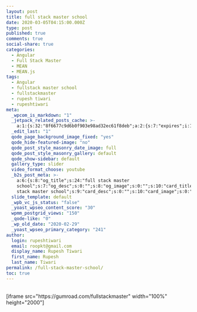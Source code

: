 ```yaml
---
layout: post
title: full stack master school
date: 2020-03-05T04:15:00.000Z
type: post
published: true
comments: true
social-share: true
categories:
  - Angular
  - Full Stack Master
  - MEAN
  - MEAN.js
tags:
  - Angular
  - fullstack master school
  - fullstackmaster
  - rupesh tiwari
  - rupeshtiwari
meta:
  _wpcom_is_markdown: "1"
  _jetpack_related_posts_cache: >-
    a:1:{s:32:"8f6677c9d6b0f903e98ad32ec61f8deb";a:2:{s:7:"expires";i:1609477059;s:7:"payload";a:3:{i:0;a:1:{s:2:"id";i:3130;}i:1;a:1:{s:2:"id";i:3170;}i:2;a:1:{s:2:"id";i:2254;}}}}
  _edit_last: "1"
  qode_page_background_image_fixed: "yes"
  qode_hide-featured-image: "no"
  qode_post_style_masonry_date_image: full
  qode_post_style_masonry_gallery: default
  qode_show-sidebar: default
  gallery_type: slider
  video_format_choose: youtube
  _b2s_post_meta: >-
    a:6:{s:8:"og_title";s:24:"full stack master
    school";s:7:"og_desc";s:0:"";s:8:"og_image";s:0:"";s:10:"card_title";s:24:"full
    stack master school";s:9:"card_desc";s:0:"";s:10:"card_image";s:0:"";}
  slide_template: default
  _wpb_vc_js_status: "false"
  _yoast_wpseo_content_score: "30"
  wpmm_postgrid_views: "150"
  _qode-like: "0"
  _wp_old_date: "2020-02-29"
  _yoast_wpseo_primary_category: "241"
author:
  login: rupeshtiwari
  email: roopkt@gmail.com
  display_name: Rupesh Tiwari
  first_name: Rupesh
  last_name: Tiwari
permalink: /full-stack-master-school/
toc: true
---
```


<p><!-- wp:shortcode --><br />
[iframe src="https://gumroad.com/fullstackmaster" width="100%" height="2000"]<br />
<!-- /wp:shortcode --></p>
